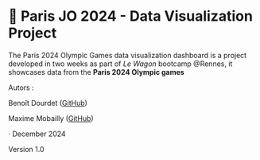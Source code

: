 # 🏅 Paris JO 2024 - Data Visualization Project

The Paris 2024 Olympic Games data visualization dashboard
is a project developed in two weeks as part of *Le Wagon* bootcamp @Rennes,
it showcases data from the 
**Paris 2024 Olympic games**

Autors : 

Benoît Dourdet ([GitHub](https://github.com/Ben-TerraPi))
    
Maxime Mobailly ([GitHub](https://github.com/maxmob35))
    
· December 2024

Version 1.0
